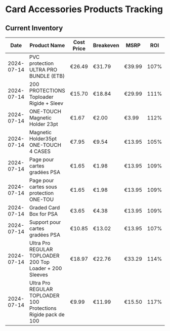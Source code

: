 # Card Accessories Products Tracking

## Current Inventory

| Date | Product Name | Cost Price | Breakeven | MSRP | ROI | Profit | Sale Price | Stock |
|------|--------------|------------|-----------|------|-----|---------|------------|--------|
| 2024-07-14 | PVC protection ULTRA PRO BUNDLE (ETB) | €26.49 | €31.79 | €39.99 | 107% | €1.84 | €33.99 | - |
| 2024-07-14 | 200 PROTECTIONS Toploader Rigide + Sleev | €15.70 | €18.84 | €29.99 | 111% | €1.79 | €20.99 | - |
| 2024-07-14 | ONE-TOUCH Magnetic Holder 23pt | €1.67 | €2.00 | €3.99 | 112% | €0.21 | €2.25 | - |
| 2024-07-14 | Magnetic Holder35pt ONE-TOUCH 4 CASES | €7.95 | €9.54 | €13.95 | 105% | €0.38 | €9.99 | - |
| 2024-07-14 | Page pour cartes gradées PSA | €1.65 | €1.98 | €13.95 | 109% | €0.14 | €2.15 | - |
| 2024-07-14 | Page pour cartes sous protection ONE-TOU | €1.65 | €1.98 | €13.95 | 109% | €0.14 | €2.15 | - |
| 2024-07-14 | Graded Card Box for PSA | €3.65 | €4.38 | €13.95 | 109% | €0.34 | €4.79 | - |
| 2024-07-14 | Support pour cartes gradées PSA | €10.85 | €13.02 | €13.95 | 107% | €0.81 | €13.99 | - |
| 2024-07-14 | Ultra Pro REGULAR TOPLOADER 200 Top Loader + 200 Sleeves | €18.97 | €22.76 | €33.29 | 114% | €2.69 | €25.99 | - |
| 2024-07-14 | Ultra Pro REGULAR TOPLOADER 100 Protections Rigide pack de 100 | €9.99 | €11.99 | €15.50 | 117% | €1.67 | €13.99 | - | 